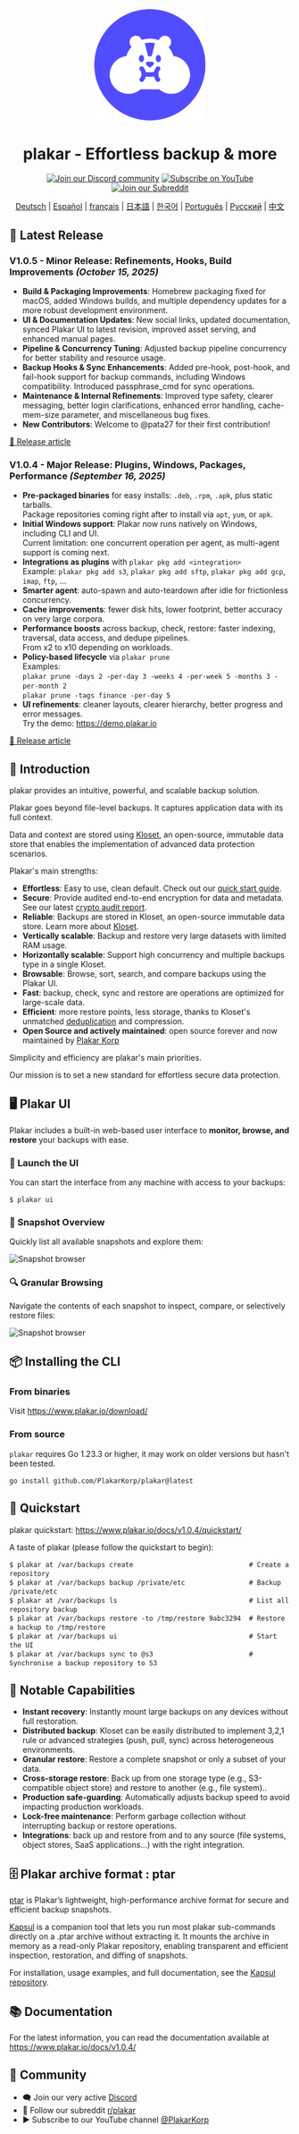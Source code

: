 <div align="center">

<img src="./docs/assets/Plakar_Logo_Simple_Pirmary.png" alt="Plakar Backup & Restore Solution" width="200"/>

# plakar - Effortless backup & more

[![Join our Discord community](https://img.shields.io/badge/Discord-Join%20Us-purple?logo=discord&logoColor=white&style=for-the-badge)](https://discord.gg/A2yvjS6r2C)
[![Subscribe on YouTube](https://img.shields.io/badge/YouTube-Subscribe-red?logo=youtube&logoColor=white&style=for-the-badge)](https://www.youtube.com/@PlakarKorp)
[![Join our Subreddit](https://img.shields.io/badge/Reddit-Join%20r%2Fplakar-orange?logo=reddit&logoColor=white&style=for-the-badge)](https://www.reddit.com/r/plakar/)

[Deutsch](https://www.readme-i18n.com/PlakarKorp/plakar?lang=de) |
[Español](https://www.readme-i18n.com/PlakarKorp/plakar?lang=es) |
[français](https://www.readme-i18n.com/PlakarKorp/plakar?lang=fr) |
[日本語](https://www.readme-i18n.com/PlakarKorp/plakar?lang=ja) |
[한국어](https://www.readme-i18n.com/PlakarKorp/plakar?lang=ko) |
[Português](https://www.readme-i18n.com/PlakarKorp/plakar?lang=pt) |
[Русский](https://www.readme-i18n.com/PlakarKorp/plakar?lang=ru) |
[中文](https://www.readme-i18n.com/PlakarKorp/plakar?lang=zh)

</div>

## 🔄 Latest Release

### **V1.0.5 - Minor Release: Refinements, Hooks, Build Improvements** *(October 15, 2025)*

- **Build & Packaging Improvements**: Homebrew packaging fixed for macOS, added Windows builds, and multiple dependency updates for a more robust development environment.
- **UI & Documentation Updates**: New social links, updated documentation, synced Plakar UI to latest revision, improved asset serving, and enhanced manual pages.
- **Pipeline & Concurrency Tuning**: Adjusted backup pipeline concurrency for better stability and resource usage.
- **Backup Hooks & Sync Enhancements**: Added pre-hook, post-hook, and fail-hook support for backup commands, including Windows compatibility. Introduced passphrase_cmd for sync operations.
- **Maintenance & Internal Refinements**: Improved type safety, clearer messaging, better login clarifications, enhanced error handling, cache-mem-size parameter, and miscellaneous bug fixes.
- **New Contributors**: Welcome to @pata27 for their first contribution!

[📝 Release article](https://www.plakar.io/posts/2025-10-15/release-v1.0.5-refinements-hooks-build-improvements/)

### **V1.0.4 - Major Release: Plugins, Windows, Packages, Performance** *(September 16, 2025)*

- **Pre-packaged binaries** for easy installs: `.deb`, `.rpm`, `.apk`, plus static tarballs.  
  Package repositories coming right after to install via `apt`, `yum`, or `apk`.
- **Initial Windows support**: Plakar now runs natively on Windows, including CLI and UI.  
  Current limitation: one concurrent operation per agent, as multi-agent support is coming next.
- **Integrations as plugins** with `plakar pkg add <integration>`  
  Example: `plakar pkg add s3`, `plakar pkg add sftp`, `plakar pkg add gcp`, `imap`, `ftp`, ...
- **Smarter agent**: auto-spawn and auto-teardown after idle for frictionless concurrency.
- **Cache improvements**: fewer disk hits, lower footprint, better accuracy on very large corpora.
- **Performance boosts** across backup, check, restore: faster indexing, traversal, data access, and dedupe pipelines.  
  From x2 to x10 depending on workloads.
- **Policy-based lifecycle** via `plakar prune`  
  Examples:  
  `plakar prune -days 2 -per-day 3 -weeks 4 -per-week 5 -months 3 -per-month 2`  
  `plakar prune -tags finance -per-day 5`
- **UI refinements**: cleaner layouts, clearer hierarchy, better progress and error messages.  
  Try the demo: https://demo.plakar.io

[📝 Release article](https://plakar.io/posts/2025-09-16/release-v1.0.4-a-new-milestone-for-plakar/)

## 🧭 Introduction

plakar provides an intuitive, powerful, and scalable backup solution.

Plakar goes beyond file-level backups. It captures application data with its full context.

Data and context are stored using [Kloset](https://www.plakar.io/posts/2025-04-29/kloset-the-immutable-data-store/), an open-source, immutable data store that enables the implementation of advanced data protection scenarios.

Plakar's main strengths:
- **Effortless**: Easy to use, clean default. Check out our [quick start guide](https://www.plakar.io/docs/v1.0.4/quickstart/).
- **Secure**: Provide audited end-to-end encryption for data and metadata. See our latest [crypto audit report](https://www.plakar.io/posts/2025-02-28/audit-of-plakar-cryptography/).
- **Reliable**: Backups are stored in Kloset, an open-source immutable data store. Learn more about [Kloset](https://www.plakar.io/posts/2025-04-29/kloset-the-immutable-data-store/).
- **Vertically scalable**: Backup and restore very large datasets with limited RAM usage.
- **Horizontally scalable**: Support high concurrency and multiple backups type in a single Kloset.
- **Browsable**: Browse, sort, search, and compare backups using the Plakar UI.
- **Fast**: backup, check, sync and restore are  operations are optimized for large-scale data.
- **Efficient**: more restore points, less storage, thanks to Kloset's unmatched [deduplication](https://www.plakar.io/posts/2025-07-11/introducing-go-cdc-chunkers-chunk-and-deduplicate-everything/) and compression.
- **Open Source and actively maintained**: open source forever and now maintained by [Plakar Korp](https://www.plakar.io)

Simplicity and efficiency are plakar's main priorities.

Our mission is to set a new standard for effortless secure data protection. 

## 🖥️ Plakar UI

Plakar includes a built-in web-based user interface to **monitor, browse, and restore** your backups with ease.

### 🚀 Launch the UI

You can start the interface from any machine with access to your backups:

```
$ plakar ui
```

### 📂 Snapshot Overview

Quickly list all available snapshots and explore them:

![Snapshot browser](https://www.plakar.io/readme/snapshot-list.png)

### 🔍 Granular Browsing

Navigate the contents of each snapshot to inspect, compare, or selectively restore files:

![Snapshot browser](https://www.plakar.io/readme/snapshot-browser.png)




## 📦 Installing the CLI

### From binaries

Visit https://www.plakar.io/download/

### From source

`plakar` requires Go 1.23.3 or higher,
it may work on older versions but hasn't been tested.

```
go install github.com/PlakarKorp/plakar@latest
```

## 🚀 Quickstart

plakar quickstart: https://www.plakar.io/docs/v1.0.4/quickstart/

A taste of plakar (please follow the quickstart to begin):
```
$ plakar at /var/backups create                             # Create a repository
$ plakar at /var/backups backup /private/etc                # Backup /private/etc
$ plakar at /var/backups ls                                 # List all repository backup
$ plakar at /var/backups restore -to /tmp/restore 9abc3294  # Restore a backup to /tmp/restore
$ plakar at /var/backups ui                                 # Start the UI
$ plakar at /var/backups sync to @s3                        # Synchronise a backup repository to S3

```

## 🧠 Notable Capabilities

- **Instant recovery**: Instantly mount large backups on any devices without full restoration.
- **Distributed backup**: Kloset can be easily distributed to implement 3,2,1 rule or advanced strategies (push, pull, sync) across heterogeneous environments.
- **Granular restore**: Restore a complete snapshot or only a subset of your data.
- **Cross-storage restore**: Back up from one storage type (e.g., S3-compatible object store) and restore to another (e.g., file system)..
- **Production safe-guarding**: Automatically adjusts backup speed to avoid impacting production workloads.
- **Lock-free maintenance**: Perform garbage collection without interrupting backup or restore operations.
- **Integrations**: back up and restore from and to any source (file systems, object stores, SaaS applications...) with the right integration.

## 🗄️ Plakar archive format : ptar

[ptar](https://www.plakar.io/posts/2025-06-27/it-doesnt-make-sense-to-wrap-modern-data-in-a-1979-format-introducing-.ptar/) is Plakar’s lightweight, high-performance archive format for secure and efficient backup snapshots.

[Kapsul](https://www.plakar.io/posts/2025-07-07/kapsul-a-tool-to-create-and-manage-deduplicated-compressed-and-encrypted-ptar-vaults/) is a companion tool that lets you run most plakar sub-commands directly on a .ptar archive without extracting it.
It mounts the archive in memory as a read-only Plakar repository, enabling transparent and efficient inspection, restoration, and diffing of snapshots.

For installation, usage examples, and full documentation, see the [Kapsul repository](https://github.com/PlakarKorp/kapsul).

## 📚 Documentation

For the latest information,
you can read the documentation available at https://www.plakar.io/docs/v1.0.4/

## 💬 Community

- 🗨️ Join our very active [Discord](https://discord.gg/uqdP9Wfzx3)
- 📣 Follow our subreddit [r/plakar](https://www.reddit.com/r/plakar/)
- ▶️ Subscribe to our YouTube channel [@PlakarKorp](https://www.youtube.com/@PlakarKorp)
